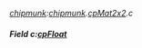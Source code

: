 _[chipmunk](../../modules/chipmunk/chipmunk-module.md):[chipmunk](../../modules/chipmunk/chipmunk-module.md).[cpMat2x2](../../modules/chipmunk/chipmunk-cpmat2x2.md).c_
##### Field c:[cpFloat](../../modules/chipmunk/chipmunk-cpfloat.md)
